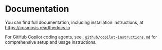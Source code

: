 Documentation
=============

You can find full documentation, including installation instructions, at https://cosmosis.readthedocs.io

For GitHub Copilot coding agents, see [`.github/copilot-instructions.md`](.github/copilot-instructions.md) for comprehensive setup and usage instructions.
